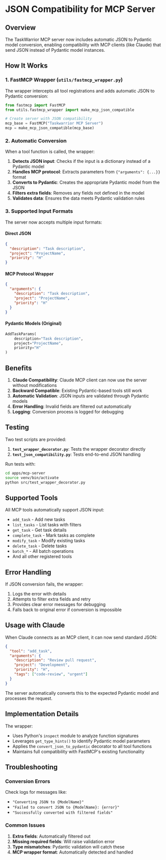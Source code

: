 # JSON Compatibility for MCP Server

## Overview

The TaskWarrior MCP server now includes automatic JSON to Pydantic model conversion, enabling compatibility with MCP clients (like Claude) that send JSON instead of Pydantic model instances.

## How It Works

### 1. FastMCP Wrapper (`utils/fastmcp_wrapper.py`)

The wrapper intercepts all tool registrations and adds automatic JSON to Pydantic conversion:

```python
from fastmcp import FastMCP
from utils.fastmcp_wrapper import make_mcp_json_compatible

# Create server with JSON compatibility
mcp_base = FastMCP("Taskwarrior MCP Server")
mcp = make_mcp_json_compatible(mcp_base)
```

### 2. Automatic Conversion

When a tool function is called, the wrapper:

1. **Detects JSON input**: Checks if the input is a dictionary instead of a Pydantic model
2. **Handles MCP protocol**: Extracts parameters from `{"arguments": {...}}` format
3. **Converts to Pydantic**: Creates the appropriate Pydantic model from the JSON
4. **Filters extra fields**: Removes any fields not defined in the model
5. **Validates data**: Ensures the data meets Pydantic validation rules

### 3. Supported Input Formats

The server now accepts multiple input formats:

#### Direct JSON
```json
{
  "description": "Task description",
  "project": "ProjectName",
  "priority": "H"
}
```

#### MCP Protocol Wrapper
```json
{
  "arguments": {
    "description": "Task description",
    "project": "ProjectName",
    "priority": "H"
  }
}
```

#### Pydantic Models (Original)
```python
AddTaskParams(
    description="Task description",
    project="ProjectName",
    priority="H"
)
```

## Benefits

1. **Claude Compatibility**: Claude MCP client can now use the server without modifications
2. **Backward Compatible**: Existing Pydantic-based tools still work
3. **Automatic Validation**: JSON inputs are validated through Pydantic models
4. **Error Handling**: Invalid fields are filtered out automatically
5. **Logging**: Conversion process is logged for debugging

## Testing

Two test scripts are provided:

1. **`test_wrapper_decorator.py`**: Tests the wrapper decorator directly
2. **`test_json_compatibility.py`**: Tests end-to-end JSON handling

Run tests with:
```bash
cd apps/mcp-server
source venv/bin/activate
python src/test_wrapper_decorator.py
```

## Supported Tools

All MCP tools automatically support JSON input:

- `add_task` - Add new tasks
- `list_tasks` - List tasks with filters
- `get_task` - Get task details
- `complete_task` - Mark tasks as complete
- `modify_task` - Modify existing tasks
- `delete_task` - Delete tasks
- `batch_*` - All batch operations
- And all other registered tools

## Error Handling

If JSON conversion fails, the wrapper:

1. Logs the error with details
2. Attempts to filter extra fields and retry
3. Provides clear error messages for debugging
4. Falls back to original error if conversion is impossible

## Usage with Claude

When Claude connects as an MCP client, it can now send standard JSON:

```json
{
  "tool": "add_task",
  "arguments": {
    "description": "Review pull request",
    "project": "Development",
    "priority": "H",
    "tags": ["code-review", "urgent"]
  }
}
```

The server automatically converts this to the expected Pydantic model and processes the request.

## Implementation Details

The wrapper:
- Uses Python's `inspect` module to analyze function signatures
- Leverages `get_type_hints()` to identify Pydantic model parameters
- Applies the `convert_json_to_pydantic` decorator to all tool functions
- Maintains full compatibility with FastMCP's existing functionality

## Troubleshooting

### Conversion Errors
Check logs for messages like:
- `"Converting JSON to {ModelName}"`
- `"Failed to convert JSON to {ModelName}: {error}"`
- `"Successfully converted with filtered fields"`

### Common Issues
1. **Extra fields**: Automatically filtered out
2. **Missing required fields**: Will raise validation error
3. **Type mismatches**: Pydantic validation will catch these
4. **MCP wrapper format**: Automatically detected and handled